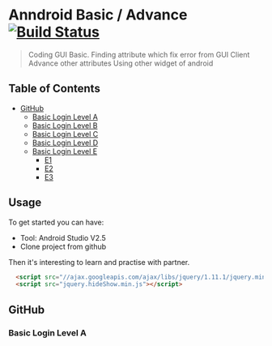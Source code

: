 # Anndroid Basic / Advance [![Build Status](https://travis-ci.org/nomensa/jquery.hide-show.svg)](https://travis-ci.org/nomensa/jquery.hide-show.svg?branch=master)

> Coding GUI Basic.
> Finding attribute which fix error from GUI Client
> Advance other attributes
> Using other widget of android

## Table of Contents
- [GitHub](#github)
  - [Basic Login Level A](#ignore-whitespace)
  - [Basic Login Level B](#adjust-tab-space)
  - [Basic Login Level C](#commit-history-by-author)
  - [Basic Login Level D](#cloning-a-repository)
  - [Basic Login Level E](#branch)
    - [E1](#compare-all-branches-to-another-branch)
    - [E2](#comparing-branches)
    - [E3](#compare-branches-across-forked-repositories)
 

## Usage

To get started you can have:

 - Tool: Android Studio V2.5
 - Clone project from github

Then it's interesting to learn and practise with partner.

```html
  <script src="//ajax.googleapis.com/ajax/libs/jquery/1.11.1/jquery.min.js"></script>
  <script src="jquery.hideShow.min.js"></script>
```

## GitHub
### Basic Login Level A



